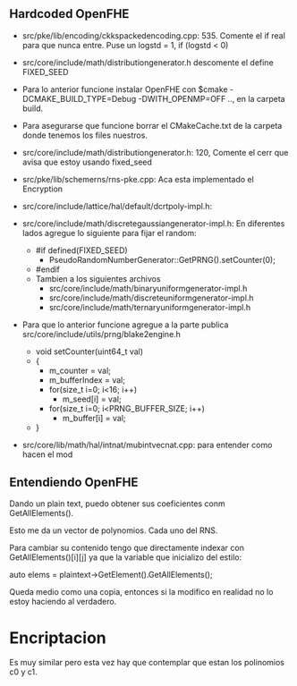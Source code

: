 #

## Hardcoded OpenFHE

- src/pke/lib/encoding/ckkspackedencoding.cpp: 535. Comente el if real para que nunca entre. Puse un logstd = 1, if (logstd < 0)
- src/core/include/math/distributiongenerator.h descomente el define FIXED_SEED
- Para lo anterior funcione instalar OpenFHE con $cmake -DCMAKE_BUILD_TYPE=Debug -DWITH_OPENMP=OFF .., en la carpeta build.
- Para asegurarse que funcione borrar el CMakeCache.txt de la carpeta donde tenemos los files nuestros.
- src/core/include/math/distributiongenerator.h: 120,  Comente el cerr que avisa que estoy usando fixed_seed
- src/pke/lib/schemerns/rns-pke.cpp: Aca esta implementado el Encryption
- src/core/include/lattice/hal/default/dcrtpoly-impl.h:
- src/core/include/math/discretegaussiangenerator-impl.h: En diferentes lados agregue lo siguiente para fijar el random:
    - \#if defined(FIXED_SEED)
        -   PseudoRandomNumberGenerator::GetPRNG().setCounter(0);
    - \#endif
    - Tambien a los siguientes archivos
        - src/core/include/math/binaryuniformgenerator-impl.h
        - src/core/include/math/discreteuniformgenerator-impl.h
        - src/core/include/math/ternaryuniformgenerator-impl.h
- Para que lo anterior funcione agregue a la parte publica src/core/include/utils/prng/blake2engine.h
    - void setCounter(uint64_t val)
    - {
        -   m_counter = val;
        - m_bufferIndex = val;
        - for(size_t i=0; i<16; i++)
            -  m_seed[i] = val;
        - for(size_t i=0; i<PRNG_BUFFER_SIZE; i++)
            - m_buffer[i] = val;
    - }

- src/core/lib/math/hal/intnat/mubintvecnat.cpp: para entender como hacen el mod

## Entendiendo OpenFHE

Dando un plain text, puedo obtener sus coeficientes conm GetAllElements().

Esto me da un vector de polynomios.
Cada uno del RNS.

Para cambiar su contenido tengo que directamente indexar con GetAllElements()[i][j]
ya que la variable que inicializo del estilo:

auto elems = plaintext->GetElement<DCRTPoly>().GetAllElements();

Queda medio como una copia, entonces si la modifico en realidad no lo estoy haciendo
al verdadero.

# Encriptacion

Es muy similar pero esta vez hay que contemplar que estan los polinomios c0 y c1.
